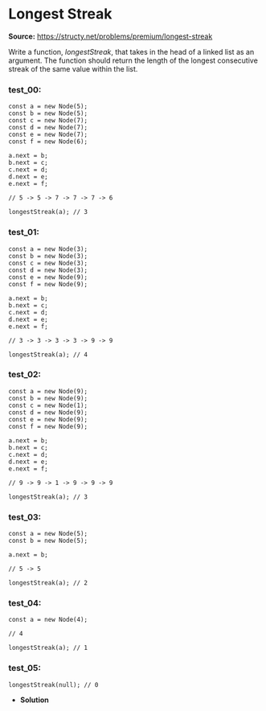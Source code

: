 # Longest Streak
**Source:** https://structy.net/problems/premium/longest-streak

Write a function, *longestStreak*, that takes in the head of a linked list as an argument. The function should return the length of the longest consecutive streak of the same value within the list.

### test_00:

```
const a = new Node(5);
const b = new Node(5);
const c = new Node(7);
const d = new Node(7);
const e = new Node(7);
const f = new Node(6);

a.next = b;
b.next = c;
c.next = d;
d.next = e;
e.next = f;

// 5 -> 5 -> 7 -> 7 -> 7 -> 6

longestStreak(a); // 3

```

### test_01:

```
const a = new Node(3);
const b = new Node(3);
const c = new Node(3);
const d = new Node(3);
const e = new Node(9);
const f = new Node(9);

a.next = b;
b.next = c;
c.next = d;
d.next = e;
e.next = f;

// 3 -> 3 -> 3 -> 3 -> 9 -> 9

longestStreak(a); // 4

```

### test_02:

```
const a = new Node(9);
const b = new Node(9);
const c = new Node(1);
const d = new Node(9);
const e = new Node(9);
const f = new Node(9);

a.next = b;
b.next = c;
c.next = d;
d.next = e;
e.next = f;

// 9 -> 9 -> 1 -> 9 -> 9 -> 9

longestStreak(a); // 3

```

### test_03:

```
const a = new Node(5);
const b = new Node(5);

a.next = b;

// 5 -> 5

longestStreak(a); // 2

```

### test_04:

```
const a = new Node(4);

// 4

longestStreak(a); // 1

```

### test_05:

```
longestStreak(null); // 0

```

- **Solution**